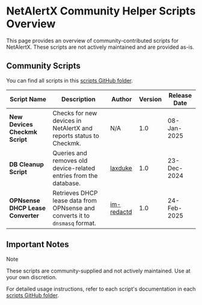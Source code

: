 # NetAlertX Community Helper Scripts Overview

This page provides an overview of community-contributed scripts for NetAlertX. These scripts are not actively maintained and are provided as-is.

## Community Scripts

You can find all scripts in this [scripts GitHub folder](https://github.com/jokob-sk/NetAlertX/tree/main/scripts).

| Script Name | Description | Author | Version | Release Date |
|------------|-------------|--------|---------|--------------|
| **New Devices Checkmk Script** | Checks for new devices in NetAlertX and reports status to Checkmk. | N/A | 1.0 | 08-Jan-2025 |
| **DB Cleanup Script** | Queries and removes old device-related entries from the database. | [laxduke](https://github.com/laxduke) | 1.0 | 23-Dec-2024 |
| **OPNsense DHCP Lease Converter** | Retrieves DHCP lease data from OPNsense and converts it to `dnsmasq` format. | [im-redactd](https://github.com/im-redactd) | 1.0 | 24-Feb-2025 |

## Important Notes

> [!NOTE]  
> These scripts are community-supplied and not actively maintained. Use at your own discretion.  

For detailed usage instructions, refer to each script's documentation in each [scripts GitHub folder](https://github.com/jokob-sk/NetAlertX/tree/main/scripts).

